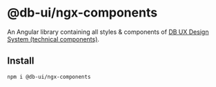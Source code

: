 # @db-ui/ngx-components

An Angular library containing all styles & components of [DB UX Design System (technical components)](https://github.com/db-ui/mono).

## Install

`npm i @db-ui/ngx-components`

